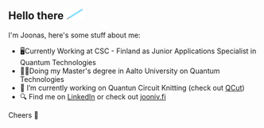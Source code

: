 ## Hello there <img src="Lightsaber_blue.png" width="35">

I'm Joonas, here's some stuff about me:

- 🖥️Currently Working at CSC - Finland as Junior Applications Specialist in Quantum Technologies
- 👨‍🎓Doing my Master's degree in Aalto University on Quantum Technologies
- 🔭 I’m currently working on Quantun Circuit Knitting (check out [QCut](github.com/JooNiv/QCut))
- 🔍 Find me on [LinkedIn](https://www.linkedin.com/in/joonasnivala/) or check out [jooniv.fi](jooniv.fi)

Cheers 👋

<!--
**JooNiv/JooNiv** is a ✨ _special_ ✨ repository because its `README.md` (this file) appears on your GitHub profile.

Here are some ideas to get you started:

- 🔭 I’m currently working on ...
- 🌱 I’m currently learning ...
- 👯 I’m looking to collaborate on ...
- 🤔 I’m looking for help with ...
- 💬 Ask me about ...
- 📫 How to reach me: ...
- 😄 Pronouns: ...
- ⚡ Fun fact: ...
-->
